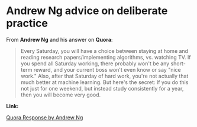 # Andrew Ng advice on deliberate practice

From **Andrew Ng** and his answer on **Quora**:

> Every Saturday, you will have a choice between staying at home and reading research papers/implementing algorithms, vs. watching TV. If you spend all Saturday working, there probably won't be any short-term reward, and your current boss won't even know or say "nice work." Also, after that Saturday of hard work, you're not actually that much better at machine learning. But here's the secret: If you do this not just for one weekend, but instead study consistently for a year, then you will become very good.

**Link:**

[Quora Response by Andrew Ng](https://www.quora.com/How-should-you-start-a-career-in-Machine-Learning)

